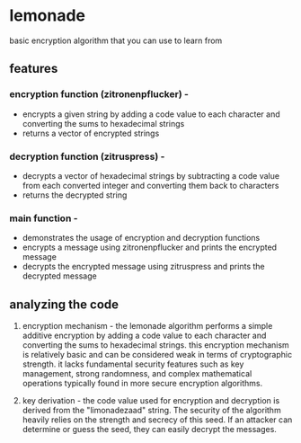# lemonade
basic encryption algorithm that you can use to learn from

## features 
### encryption function (zitronenpflucker) - 
  * encrypts a given string by adding a code value to each character and converting the sums to hexadecimal strings
  * returns a vector of encrypted strings

### decryption function (zitruspress) - 
  * decrypts a vector of hexadecimal strings by subtracting a code value from each converted integer and converting them back to characters
  * returns the decrypted string

### main function -
  * demonstrates the usage of encryption and decryption functions
  * encrypts a message using zitronenpflucker and prints the encrypted message
  * decrypts the encrypted message using zitruspress and prints the decrypted message

## analyzing the code

1. encryption mechanism - the lemonade algorithm performs a simple additive encryption by adding a code value to each character and converting the sums to hexadecimal strings. this encryption mechanism is relatively basic and can be considered weak in terms of cryptographic strength. it lacks fundamental security features such as key management, strong randomness, and complex mathematical operations typically found in more secure encryption algorithms.

2. key derivation - the code value used for encryption and decryption is derived from the "limonadezaad" string. The security of the algorithm heavily relies on the strength and secrecy of this seed. If an attacker can determine or guess the seed, they can easily decrypt the messages. 
